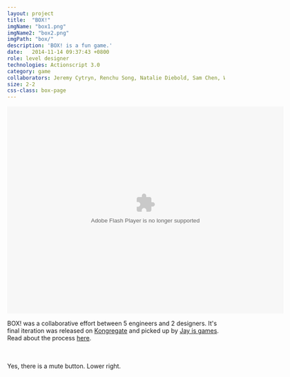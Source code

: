```yaml
---
layout: project
title:  "BOX!"
imgName: "box1.png"
imgName2: "box2.png"
imgPath: "box/"
description: 'BOX! is a fun game.'
date:   2014-11-14 09:37:43 +0800
role: level designer
technologies: Actionscript 3.0
category: game
collaborators: Jeremy Cytryn, Renchu Song, Natalie Diebold, Sam Chen, Will Peck
size: 2-2
css-class: box-page
---
```


<object type="application/x-shockwave-flash" data="/game/box.swf" id="game"
    width="640" height="480"> 
    <param name="movie" value="/game/box.swf" />
    <param name="quality" value="high" />
    <param name="autoplay" value="false"> 
    <param name="volume" value="0"> 
</object>

<script>
var vid = document.getElementById("game");
vid.muted = true;
</script>

<aside>
BOX! was a collaborative effort between 5 engineers and 2 designers. It's final iteration was released on <a href="http://www.kongregate.com/games/Casiogre/box">Kongregate</a> and picked up by <a href="http://jayisgames.com/review/box.php">Jay is games</a>. Read about the process <a href="/makes/box-process/">here</a>.

<br><br>
Yes, there is a mute button. Lower right.
</aside>
